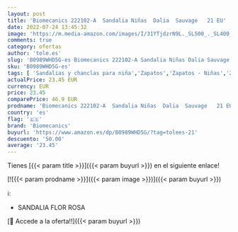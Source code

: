 ```yaml
---
layout: post
title: 'Biomecanics 222102-A  Sandalia Niñas  Dalia  Sauvage   21 EU'
date: 2022-07-24 13:45:32
image: 'https://m.media-amazon.com/images/I/31YTjdzrN9L._SL500_._SL400_.jpg'
comments: true
category: ofertas
author: 'tole.es'
slug: 'B0989WHD5G-es Biomecanics 222102-A Sandalia Niñas Dalia Sauvage 21 EU'
sku: 'B0989WHD5G-es'
tags: [ 'Sandalias y chanclas para niña','Zapatos','Zapatos - Niñas','Zapatos y complementos','biomecanics','sandalia','🇪🇸', ]
actualPrice: 23.45 EUR
currency: EUR
price: 23.45
comparePrice: 46.9 EUR
prodname: 'Biomecanics 222102-A  Sandalia Niñas  Dalia  Sauvage   21 EU'
country: 'es'
flag: '🇪🇸'
brand: 'Biomecanics'
buyurl: 'https://www.amazon.es/dp/B0989WHD5G/?tag=tolees-21'
descuento: '50.00'
average: '23.45'
---
```


Tienes [{{< param title >}}]({{< param buyurl >}}) en el siguiente enlace!

[![{{< param prodname >}}]({{< param image >}})]({{< param buyurl >}})

ℹ️:

- SANDALIA FLOR ROSA

[🛒 Accede a la oferta!!]({{< param buyurl >}})
